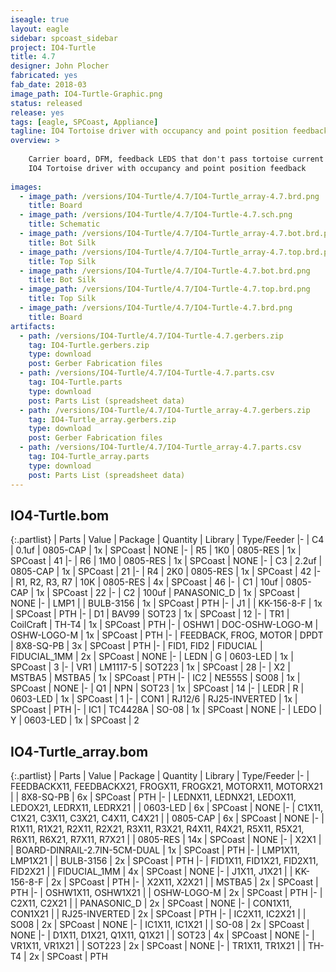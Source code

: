 ```yaml
---
iseagle: true
layout: eagle
sidebar: spcoast_sidebar
project: IO4-Turtle
title: 4.7
designer: John Plocher
fabricated: yes
fab_date: 2018-03
image_path: IO4-Turtle-Graphic.png
status: released
release: yes
tags: [eagle, SPCoast, Appliance]
tagline: IO4 Tortoise driver with occupancy and point position feedback
overview: >
    
    Carrier board, DFM, feedback LEDS that don't pass tortoise current and
    IO4 Tortoise driver with occupancy and point position feedback
    
images:
  - image_path: /versions/IO4-Turtle/4.7/IO4-Turtle_array-4.7.brd.png
    title: Board
  - image_path: /versions/IO4-Turtle/4.7/IO4-Turtle-4.7.sch.png
    title: Schematic
  - image_path: /versions/IO4-Turtle/4.7/IO4-Turtle_array-4.7.bot.brd.png
    title: Bot Silk
  - image_path: /versions/IO4-Turtle/4.7/IO4-Turtle_array-4.7.top.brd.png
    title: Top Silk
  - image_path: /versions/IO4-Turtle/4.7/IO4-Turtle-4.7.bot.brd.png
    title: Bot Silk
  - image_path: /versions/IO4-Turtle/4.7/IO4-Turtle-4.7.top.brd.png
    title: Top Silk
  - image_path: /versions/IO4-Turtle/4.7/IO4-Turtle-4.7.brd.png
    title: Board
artifacts:
  - path: /versions/IO4-Turtle/4.7/IO4-Turtle-4.7.gerbers.zip
    tag: IO4-Turtle.gerbers.zip
    type: download
    post: Gerber Fabrication files
  - path: /versions/IO4-Turtle/4.7/IO4-Turtle-4.7.parts.csv
    tag: IO4-Turtle.parts
    type: download
    post: Parts List (spreadsheet data)
  - path: /versions/IO4-Turtle/4.7/IO4-Turtle_array-4.7.gerbers.zip
    tag: IO4-Turtle_array.gerbers.zip
    type: download
    post: Gerber Fabrication files
  - path: /versions/IO4-Turtle/4.7/IO4-Turtle_array-4.7.parts.csv
    tag: IO4-Turtle_array.parts
    type: download
    post: Parts List (spreadsheet data)
---
```


## IO4-Turtle.bom

{:.partlist}
| Parts | Value | Package | Quantity | Library | Type/Feeder
|-
| C4 | 0.1uf | 0805-CAP | 1x | SPCoast | NONE
|-
| R5 | 1K0 | 0805-RES | 1x | SPCoast | 41
|-
| R6 | 1M0 | 0805-RES | 1x | SPCoast | NONE
|-
| C3 | 2.2uf | 0805-CAP | 1x | SPCoast | 21
|-
| R4 | 2K0 | 0805-RES | 1x | SPCoast | 42
|-
| R1, R2, R3, R7 | 10K | 0805-RES | 4x | SPCoast | 46
|-
| C1 | 10uf | 0805-CAP | 1x | SPCoast | 22
|-
| C2 | 100uf | PANASONIC_D | 1x | SPCoast | NONE
|-
| LMP1 |  | BULB-3156 | 1x | SPCoast | PTH
|-
| J1 |  | KK-156-8-F | 1x | SPCoast | PTH
|-
| D1 | BAV99 | SOT23 | 1x | SPCoast | 12
|-
| TR1 | CoilCraft | TH-T4 | 1x | SPCoast | PTH
|-
| OSHW1 | DOC-OSHW-LOGO-M | OSHW-LOGO-M | 1x | SPCoast | PTH
|-
| FEEDBACK, FROG, MOTOR | DPDT | 8X8-SQ-PB | 3x | SPCoast | PTH
|-
| FID1, FID2 | FIDUCIAL | FIDUCIAL_1MM | 2x | SPCoast | NONE
|-
| LEDN | G | 0603-LED | 1x | SPCoast | 3
|-
| VR1 | LM1117-5 | SOT223 | 1x | SPCoast | 28
|-
| X2 | MSTBA5 | MSTBA5 | 1x | SPCoast | PTH
|-
| IC2 | NE555S | SO08 | 1x | SPCoast | NONE
|-
| Q1 | NPN | SOT23 | 1x | SPCoast | 14
|-
| LEDR | R | 0603-LED | 1x | SPCoast | 1
|-
| CON1 | RJ12/6 | RJ25-INVERTED | 1x | SPCoast | PTH
|-
| IC1 | TC4428A | SO-08 | 1x | SPCoast | NONE
|-
| LEDO | Y | 0603-LED | 1x | SPCoast | 2

## IO4-Turtle_array.bom

{:.partlist}
| Parts | Value | Package | Quantity | Library | Type/Feeder
|-
| FEEDBACKX11, FEEDBACKX21, FROGX11, FROGX21, MOTORX11, MOTORX21 |  | 8X8-SQ-PB | 6x | SPCoast | PTH
|-
| LEDNX11, LEDNX21, LEDOX11, LEDOX21, LEDRX11, LEDRX21 |  | 0603-LED | 6x | SPCoast | NONE
|-
| C1X11, C1X21, C3X11, C3X21, C4X11, C4X21 |  | 0805-CAP | 6x | SPCoast | NONE
|-
| R1X11, R1X21, R2X11, R2X21, R3X11, R3X21, R4X11, R4X21, R5X11, R5X21, R6X11, R6X21, R7X11, R7X21 |  | 0805-RES | 14x | SPCoast | NONE
|-
| X2X1 |  | BOARD-DINRAIL-2.7IN-5CM-DUAL | 1x | SPCoast | PTH
|-
| LMP1X11, LMP1X21 |  | BULB-3156 | 2x | SPCoast | PTH
|-
| FID1X11, FID1X21, FID2X11, FID2X21 |  | FIDUCIAL_1MM | 4x | SPCoast | NONE
|-
| J1X11, J1X21 |  | KK-156-8-F | 2x | SPCoast | PTH
|-
| X2X11, X2X21 |  | MSTBA5 | 2x | SPCoast | PTH
|-
| OSHW1X11, OSHW1X21 |  | OSHW-LOGO-M | 2x | SPCoast | PTH
|-
| C2X11, C2X21 |  | PANASONIC_D | 2x | SPCoast | NONE
|-
| CON1X11, CON1X21 |  | RJ25-INVERTED | 2x | SPCoast | PTH
|-
| IC2X11, IC2X21 |  | SO08 | 2x | SPCoast | NONE
|-
| IC1X11, IC1X21 |  | SO-08 | 2x | SPCoast | NONE
|-
| D1X11, D1X21, Q1X11, Q1X21 |  | SOT23 | 4x | SPCoast | NONE
|-
| VR1X11, VR1X21 |  | SOT223 | 2x | SPCoast | NONE
|-
| TR1X11, TR1X21 |  | TH-T4 | 2x | SPCoast | PTH
